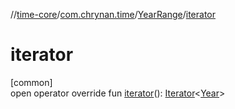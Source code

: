 //[time-core](../../../index.md)/[com.chrynan.time](../index.md)/[YearRange](index.md)/[iterator](iterator.md)

# iterator

[common]\
open operator override fun [iterator](iterator.md)(): [Iterator](https://kotlinlang.org/api/latest/jvm/stdlib/kotlin.collections/-iterator/index.html)&lt;[Year](../-year/index.md)&gt;
